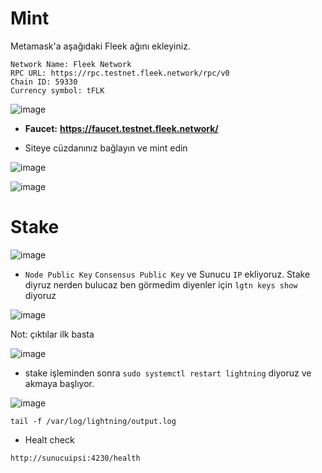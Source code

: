 # Mint

Metamask'a aşağıdaki Fleek ağını ekleyiniz.

```
Network Name: Fleek Network
RPC URL: https://rpc.testnet.fleek.network/rpc/v0
Chain ID: 59330
Currency symbol: tFLK
```
![image](https://github.com/Core-Node-Team/Testnet-TR/assets/91562185/5ab9cd70-9c69-423d-ae79-b9d8b71543af)


- **Faucet:** **https://faucet.testnet.fleek.network/**

- Siteye cüzdanınız bağlayın ve mint edin

![image](https://github.com/Core-Node-Team/Testnet-TR/assets/91562185/65db344a-a6a9-4af5-bae9-7c2d92b0acad)

![image](https://github.com/Core-Node-Team/Testnet-TR/assets/91562185/5c4916ec-76b6-4fe2-a8ae-5a1d00e6ff1a)

# Stake

![image](https://github.com/Core-Node-Team/Testnet-TR/assets/91562185/5ce0327b-4217-4c35-8d70-c08ab2dea706)

- `Node Public Key` `Consensus Public Key` ve Sunucu `IP` ekliyoruz. Stake diyruz nerden bulucaz ben görmedim diyenler için `lgtn keys show` diyoruz

![image](https://github.com/Core-Node-Team/Testnet-TR/assets/91562185/2ca27c5a-3046-4295-a7ab-bd47f186dc16)


Not: çıktılar ilk basta 

![image](https://github.com/Core-Node-Team/Testnet-TR/assets/91562185/0cebd5fc-ab0a-4cea-b915-938c3b7b58f4)

- stake işleminden sonra `sudo systemctl restart lightning` diyoruz ve akmaya başlıyor.


![image](https://github.com/Core-Node-Team/Testnet-TR/assets/91562185/3872fdbb-fabc-4002-afd2-052ee344113a)

```
tail -f /var/log/lightning/output.log
```

- Healt check
```
http://sunucuipsi:4230/health
```


